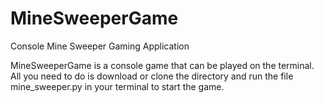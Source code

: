 # MineSweeperGame
Console Mine Sweeper Gaming Application

MineSweeperGame is a console game that can be played on the terminal. 
All you need to do is download or clone the directory and run the file mine_sweeper.py in your terminal to start the game.
